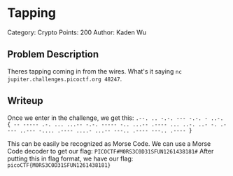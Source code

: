 # Tapping
Category: Crypto
Points: 200
Author: Kaden Wu
## Problem Description
Theres tapping coming in from the wires. What's it saying `nc jupiter.challenges.picoctf.org 48247`.
## Writeup
Once we enter in the challenge, we get this:
`.--. .. -.-. --- -.-. - ..-. { -- ----- .-. ... ...-- -.-. ----- -.. ...-- .---- ... ..-. ..- -. .---- ..--- -.... .---- ....- ...-- ---.. .---- ---.. .---- } `

This can be easily be recognized as Morse Code. We can use a Morse Code decoder to get our flag:
`PICOCTF#M0RS3C0D31SFUN1261438181#`
After putting this in flag format, we have our flag:
`picoCTF{M0RS3C0D31SFUN1261438181}`
